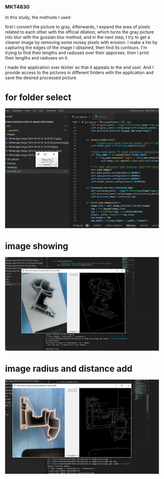 ### MKT4830

In this study, the methods I used

first i convert the picture to gray,
Afterwards, I expand the area of pixels related to each other with the official dilation, which turns the gray picture into blur with the gussian blur method, and in the next step, I try to get a cleaner image by removing some noisey pixels with erosion.
I make a list by capturing the edges of the image I obtained, then find its contours. I'm trying to find their lengths and radiuses over their apporxes. then I print their lengths and radiuses on it.

I made the application over tkinter so that it appeals to the end user. And I provide access to the pictures in different folders with the application and save the desired processed picture.

# for folder select
![](./screen_shot/Capture1.PNG)
# image showing
![](./screen_shot/Capture2.PNG)
# image radius and distance add
![](./screen_shot/Capture3.PNG)

